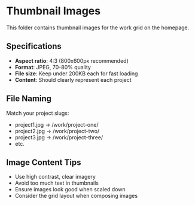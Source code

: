 # Thumbnail Images

This folder contains thumbnail images for the work grid on the homepage.

## Specifications
- **Aspect ratio**: 4:3 (800x600px recommended)
- **Format**: JPEG, 70-80% quality
- **File size**: Keep under 200KB each for fast loading
- **Content**: Should clearly represent each project

## File Naming
Match your project slugs:
- project1.jpg → /work/project-one/
- project2.jpg → /work/project-two/
- project3.jpg → /work/project-three/
- etc.

## Image Content Tips
- Use high contrast, clear imagery
- Avoid too much text in thumbnails
- Ensure images look good when scaled down
- Consider the grid layout when composing images
